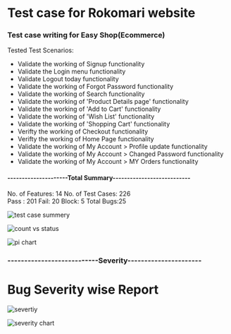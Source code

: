 # Test case for Rokomari website

### Test case writing for Easy Shop(Ecommerce)

Tested Test Scenarios:

- Validate the working of Signup functionality
- Validate the Login menu functionality
- Validate Logout today functionality
- Validate the working of Forgot Password functionality
- Validate the working of Search functionality
- Validate the working of 'Product Details page' functionality
- Validate the working of 'Add to Cart' functionality
- Validate the working of 'Wish List' functionality
- Validate the working of 'Shopping Cart' functionality
- Verifty the working of Checkout functionality
- Verifty the working of Home Page functionality
- Validate the working of My Account > Profile update functionality
- Validate the working of My Account > Changed Password functionality
- Validate the working of My Account > MY Orders functionality

#### ---------------------Total Summary---------------------------

No. of Features: 14 
No. of Test Cases: 226  
Pass : 201
Fail: 20
Block: 5
Total Bugs:25

![test case summery](https://user-images.githubusercontent.com/45961823/231951822-382865d2-3a1c-4924-aadf-e362c02c2d6e.PNG)

![count vs status](https://user-images.githubusercontent.com/45961823/231951864-c57d9ade-bae0-4ea7-a6b2-0a5bd6362e9b.PNG)

![pi chart](https://user-images.githubusercontent.com/45961823/231951886-91d3e2d2-fe2f-4748-bca3-1aead03b5235.PNG)



### ---------------------------Severity----------------------

# Bug Severity wise Report

![severtiy](https://user-images.githubusercontent.com/45961823/231951946-5907640d-5447-45bf-b36f-4283191f7ba9.PNG)


![severity chart](https://user-images.githubusercontent.com/45961823/231951963-fa65110c-44c4-4d34-888c-1661d961f232.PNG)


